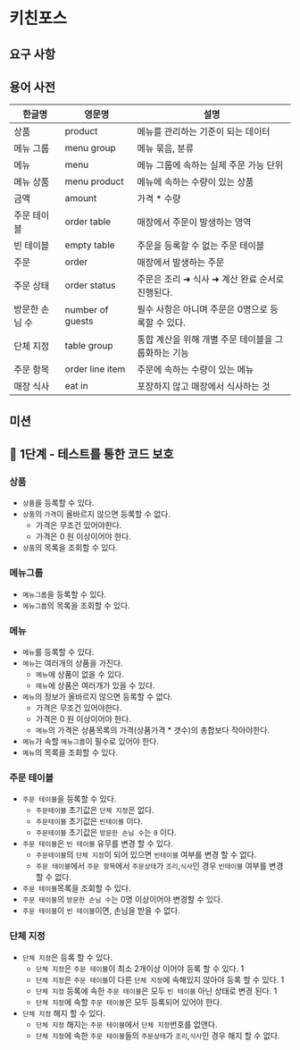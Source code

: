 # 키친포스

## 요구 사항

## 용어 사전

| 한글명 | 영문명 | 설명 |
| --- | --- | --- |
| 상품 | product | 메뉴를 관리하는 기준이 되는 데이터 |
| 메뉴 그룹 | menu group | 메뉴 묶음, 분류 |
| 메뉴 | menu | 메뉴 그룹에 속하는 실제 주문 가능 단위 |
| 메뉴 상품 | menu product | 메뉴에 속하는 수량이 있는 상품 |
| 금액 | amount | 가격 * 수량 |
| 주문 테이블 | order table | 매장에서 주문이 발생하는 영역 |
| 빈 테이블 | empty table | 주문을 등록할 수 없는 주문 테이블 |
| 주문 | order | 매장에서 발생하는 주문 |
| 주문 상태 | order status | 주문은 조리 ➜ 식사 ➜ 계산 완료 순서로 진행된다. |
| 방문한 손님 수 | number of guests | 필수 사항은 아니며 주문은 0명으로 등록할 수 있다. |
| 단체 지정 | table group | 통합 계산을 위해 개별 주문 테이블을 그룹화하는 기능 |
| 주문 항목 | order line item | 주문에 속하는 수량이 있는 메뉴 |
| 매장 식사 | eat in | 포장하지 않고 매장에서 식사하는 것 |

## 미션

## 🚀 1단계 - 테스트를 통한 코드 보호

### 상품

* `상품`을 등록할 수 있다.
* `상품`의 `가격`이 올바르지 않으면 등록할 수 없다.
    * 가격은 무조건 있어야한다.
    * 가격은 0 원 이상이어야 한다.
* `상품`의 목록을 조회할 수 있다.

### 메뉴그룹

* `메뉴그룹`을 등록할 수 있다.
* `메뉴그룹`의 목록을 조회할 수 있다.

### 메뉴

* `메뉴`를 등록할 수 있다.
* `메뉴`는 여러개의 상품을 가진다.
    * `메뉴`에 상품이 없을 수 있다.
    * `메뉴`에 상품은 여러개가 있을 수 있다.
* `메뉴`의 정보가 올바르지 않으면 등록할 수 없다.
    * 가격은 무조건 있어야한다.
    * 가격은 0 원 이상이어야 한다.
    * `메뉴`의 가격은 상품목록의 가격(상품가격 * 갯수)의 총합보다 작아야한다.
* `메뉴`가 속할 `메뉴그룹`이 필수로 있어야 한다.
* `메뉴`의 목록을 조회할 수 있다.

### 주문 테이블

* `주문 테이블`을 등록할 수 있다.
    * `주문테이블` 초기값은 `단체 지정`은 없다.
    * `주문테이블` 초기값은 `빈테이블` 이다.
    * `주문테이블` 초기값은 `방문한 손님 수`는 `0` 이다.
* `주문 테이블`은 `빈 테이블` 유무를 변경 할 수 있다.
    * `주문테이블`의 `단체 지정`이 되어 있으면 `빈테이블` 여부를 변경 할 수 없다.
    * `주문 테이블`에서 `주문 항목`에서 `주문상태`가 `조리`,`식사`인 경우 `빈테이블` 여부를 변경 할 수 없다.
* `주문 테이블`목록을 조회할 수 있다.
* `주문 테이블`의 `방문한 손님 수`는 0명 이상이어야 변경할 수 있다.
* `주문 테이블`이 `빈 테이블`이면, 손님을 받을 수 없다.

### 단체 지정

* `단체 지정`은 등록 할 수 있다.
    * `단체 지정`은 `주문 테이블`이 최소 2개이상 이어야 등록 할 수 있다. 1
    * `단체 지정`은 `주문 테이블`이 다른 `단체 지정`에 속해있지 않아야 등록 할 수 있다. 1
    * `단체 지정` 등록에 속한 `주문 테이블`은 모두 `빈 테이블` 아닌 상태로 변경 된다. 1
    * `단체 지정`에 속할 `주문 테이블`은 모두 등록되어 있어야 한다.
* `단체 지정` 해지 할 수 있다.
    * `단체 지정` 해지는 `주문 테이블`에서 `단체 지정`번호를 없앤다.
    * `단체 지정`에 속한 `주문 테이블`들의 `주문상태`가 `조리`,`식사`인 경우 해지 할 수 없다. 